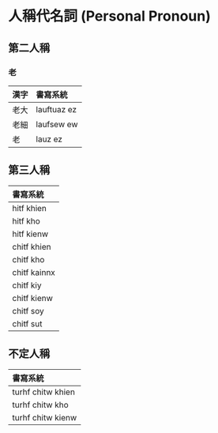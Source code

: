 # 人稱代名詞 (Personal Pronoun)

## 第二人稱

### 老

| 漢字 | 書寫系統 |
| :--- | :--- |
| 老大 | lauftuaz ez |
| 老細 | laufsew ew |
| 老 | lauz ez |

## 第三人稱

| 書寫系統 |
| :--- |
| hitf khien |
| hitf kho |
| hitf kienw |
| chitf khien |
| chitf kho |
| chitf kainnx |
| chitf kiy |
| chitf kienw |
| chitf soy |
| chitf sut |

## 不定人稱

| 書寫系統 |
| :--- |
| turhf chitw khien |
| turhf chitw kho |
| turhf chitw kienw |
